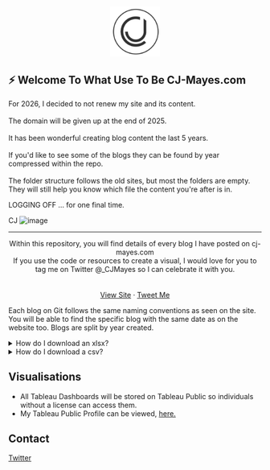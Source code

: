<!-- PROJECT LOGO -->
<br />

  <div align="center">
    <a href="https://github.com/CJ-Mayes/Website-Tutorials/blob/main/Tools/CJ-Design-Dark.png">
      <img src="https://github.com/CJ-Mayes/Website-Tutorials/blob/main/Tools/CJ-Design-Dark.png" alt="Logo" width="100" height="100">
</a>
</div>

## ⚡ Welcome To What Use To Be CJ-Mayes.com

For 2026, I decided to not renew my site and its content.</br>
</br>The domain will be given up at the end of 2025. </br>
</br>It has been wonderful creating blog content the last 5 years.</br>
</br>If you'd like to see some of the blogs they can be found by year compressed within the repo.</br>
</br>The folder structure follows the old sites, but most the folders are empty. They will still help you know which file the content you're after is in.</br>

LOGGING OFF ... for one final time.

CJ
<img width="1805" height="739" alt="image" src="https://github.com/user-attachments/assets/9020c18b-ee58-4cc3-90bc-25dd4d24ba98" />


---------------------------------------------------------------------------------------------------------------

  <p align="center">
    Within this repository, you will find details of every blog I have posted on cj-mayes.com
    <br />
    If you use the code or resources to create a visual, I would love for you to tag me on Twitter @_CJMayes so I can celebrate it with you.
    <br />
    <br />
    <br />
    <a href="https://cj-mayes.com/">View Site</a>
    ·
    <a href="https://twitter.com/_CJMayes">Tweet Me</a>
  </p>
</div>

Each blog on Git follows the same naming conventions as seen on the site. You will be able to find the specific blog with the same date as on the website too.
Blogs are split by year created. 

<!-- HOW TO DOWNLOAD XLSX File -->
<details>
<summary>How do I download an xlsx?</summary>
Click through to a dataset, find the sport you like and click download in the top right of the pane. 
  
If you get stuck please visit [here](https://www.gitkraken.com/learn/git/github-download#how-to-downlaod-a-file-from-github)
  
</details>
<details>
 <summary>How do I download a csv?</summary>
To download a CSV from GitHub simply navigate to your desired repository.
Select the CSV file
Right click the Raw button at the top of the file, select Save Link As and choose the location on your computer where you want to save the file, and select Save, making the extension a csv
  
If you get stuck please visit [here](https://www.gitkraken.com/learn/git/github-download#how-to-download-a-csv-from-github)
</details>

<!-- Visualisation -->
## Visualisations

- All Tableau Dashboards will be stored on Tableau Public so individuals without a license can access them.
- My Tableau Public Profile can be viewed, [here.](https://public.tableau.com/app/profile/cj.mayes)

<!-- CONTACT -->
## Contact
[Twitter](www.twitter.com/@_CJMayes)

